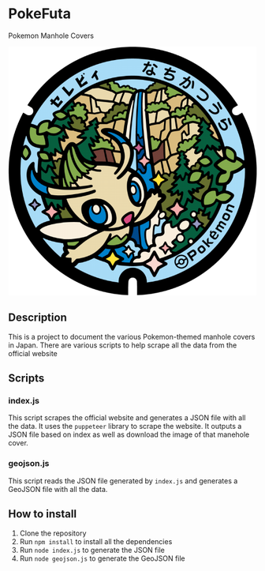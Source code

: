 # PokeFuta
Pokemon Manhole Covers

![Pokefuta](https://raw.githubusercontent.com/arces/PokeFuta/main/images/image346.png)


## Description
This is a project to document the various Pokemon-themed manhole covers in Japan. There are various scripts to help scrape all the data from the official website


## Scripts

### index.js
This script scrapes the official website and generates a JSON file with all the data. It uses the `puppeteer` library to scrape the website.
It outputs a JSON file based on index as well as download the image of that manehole cover.

### geojson.js
This script reads the JSON file generated by `index.js` and generates a GeoJSON file with all the data.


## How to install
1. Clone the repository
2. Run `npm install` to install all the dependencies
3. Run `node index.js` to generate the JSON file
4. Run `node geojson.js` to generate the GeoJSON file

